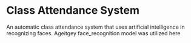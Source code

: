 # Class Attendance System
An automatic class attendance system that uses artificial intelligence in recognizing faces.
Ageitgey face_recognition model was utilized here